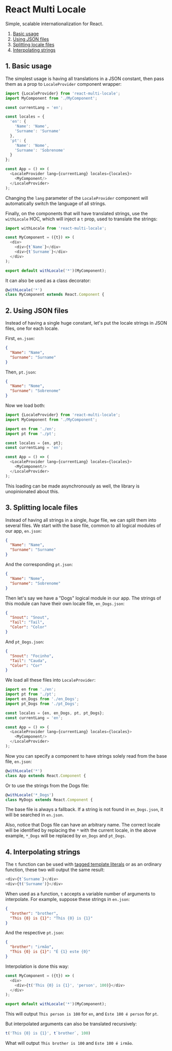 # React Multi Locale

Simple, scalable internationalization for React.

1. [Basic usage](#1-basic-usage)
2. [Using JSON files](#2-using-json-files)
3. [Splitting locale files](#3-splitting-locale-files)
4. [Interpolating strings](#4-interpolating-strings)

## 1. Basic usage

The simplest usage is having all translations in a JSON constant, then pass them as a prop to `LocaleProvider` component wrapper:

```javascript
import {LocaleProvider} from 'react-multi-locale';
import MyComponent from './MyComponent';

const currentLang = 'en';

const locales = {
  'en': {
    'Name': 'Name',
    'Surname': 'Surname'
  },
  'pt': {
    'Name': 'Nome',
    'Surname': 'Sobrenome'
  }
};

const App = () => (
  <LocaleProvider lang={currentLang} locales={locales}>
    <MyComponent/>
  </LocaleProvider>
);
```

Changing the `lang` parameter of the `LocaleProvider` component will automatically switch the language of all strings.

Finally, on the components that will have translated strings, use the `withLocale` HOC, which will inject a `t` prop, used to translate the strings:

```javascript
import withLocale from 'react-multi-locale';

const MyComponent = ({t}) => (
  <div>
    <div>{t`Name`}</div>
    <div>{t`Surname`}</div>
  </div>
);

export default withLocale('*')(MyComponent);
```

It can also be used as a class decorator:

```javascript
@withLocale('*')
class MyComponent extends React.Component {
```

## 2. Using JSON files

Instead of having a single huge constant, let's put the locale strings in JSON files, one for each locale.

First, `en.json`:

```json
{
  "Name": "Name",
  "Surname": "Surname"
}
```

Then, `pt.json`:

```json
{
  "Name": "Nome",
  "Surname": "Sobrenome"
}
```

Now we load both:

```javascript
import {LocaleProvider} from 'react-multi-locale';
import MyComponent from './MyComponent';

import en from './en';
import pt from './pt';

const locales = {en, pt};
const currentLang = 'en';

const App = () => (
  <LocaleProvider lang={currentLang} locales={locales}>
    <MyComponent/>
  </LocaleProvider>
);
```

This loading can be made asynchronously as well, the library is unopinionated about this.

## 3. Splitting locale files

Instead of having all strings in a single, *huge* file, we can split them into several files. We start with the base file, common to all logical modules of our app, `en.json`:

```json
{
  "Name": "Name",
  "Surname": "Surname"
}
```

And the corresponding `pt.json`:

```json
{
  "Name": "Nome",
  "Surname": "Sobrenome"
}
```

Then let's say we have a "Dogs" logical module in our app. The strings of this module can have their own locale file, `en_Dogs.json`:

```json
{
  "Snout": "Snout",
  "Tail": "Tail",
  "Color": "Color"
}
```

And `pt_Dogs.json`:
```json
{
  "Snout": "Focinho",
  "Tail": "Cauda",
  "Color": "Cor"
}
```

We load all these files into `LocaleProvider`:

```javascript
import en from './en';
import pt from './pt';
import en_Dogs from './en_Dogs';
import pt_Dogs from './pt_Dogs';

const locales = {en, en_Dogs, pt, pt_Dogs};
const currentLang = 'en';

const App = () => (
  <LocaleProvider lang={currentLang} locales={locales}>
    <MyComponent/>
  </LocaleProvider>
);
```

Now you can specify a component to have strings solely read from the base file, `en.json`:

```javascript
@withLocale('*')
class App extends React.Component {
```

Or to use the strings from the Dogs file:

```javascript
@withLocale('*_Dogs')
class MyDogs extends React.Component {
```

The base file is always a fallback. If a string is not found in `en_Dogs.json`, it will be searched in `en.json`.

Also, notice that Dogs file can have an arbitrary name. The correct locale will be identified by replacing the `*` with the current locale, in the above example, `*_Dogs` will be replaced by `en_Dogs` and `pt_Dogs`.

## 4. Interpolating strings

The `t` function can be used with [tagged template literals](https://developer.mozilla.org/en-US/docs/Web/JavaScript/Reference/Template_literals#Tagged_templates) or as an ordinary function, these two will output the same result:

```javascript
<div>{t`Surname`}</div>
<div>{t('Surname')}</div>
```

When used as a function, `t` accepts a variable number of arguments to interpolate. For example, suppose these strings in `en.json`:

```json
{
  "brother": "brother",
  "This {0} is {1}": "This {0} is {1}"
}
```

And the respective `pt.json`:

```json
{
  "brother": "irmão",
  "This {0} is {1}": "É {1} este {0}"
}
```

Interpolation is done this way:

```javascript
const MyComponent = ({t}) => (
  <div>
    <div>{t('This {0} is {1}', 'person', 100)}</div>
  </div>
);

export default withLocale('*')(MyComponent);
```

This will output `This person is 100` for `en`, and `Este 100 é person` for `pt`.

But interpolated arguments can also be translated recursively:

```javascript
t('This {0} is {1}', t`brother`, 100)
```

What will output `This brother is 100` and `Este 100 é irmão`.